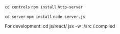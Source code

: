 `cd controls`
`npm install`
`http-server`

`cd server`
`npm install`
`node server.js`

For development:
cd js/react/
jsx -w ./src /.compiled